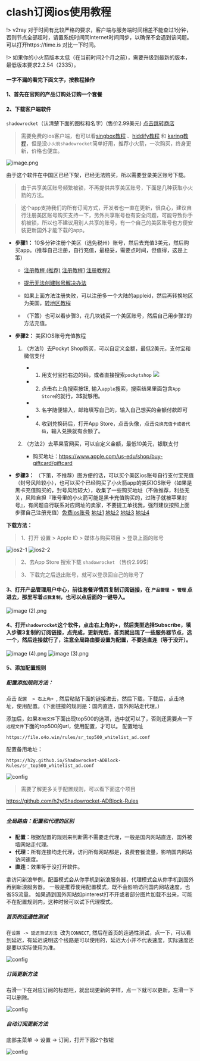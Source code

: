 # clash订阅ios使用教程

!> v2ray 对于时间有比较严格的要求，客户端与服务端时间相差不能查过1分钟，否则节点全部超时，请置系统时间同Internet时间同步，以确保不会遇到该问题。可以打开https://time.is 对比一下时间。

!> 如果你的小火箭版本太低（在当前时间2个月之前），需要升级到最新的版本，最低版本要求2.2.54（2335）。

#### 一字不漏的看完下面文字，按教程操作

#### 1、首先在官网的产品订购处订购一个套餐

#### 2、下载客户端软件
`shadowrocket`（认清楚下面的图标和名字）(售价2.99美元) [点击跳转商店](https://apps.apple.com/us/app/shadowrocket/id932747118)

>需要免费的ios客户端，也可以看[singbox教程](/others/singbox.md) 、[hiddify教程](/others/hiddify.md) 和 [karing教程](/others/karing.md)，但是没`小火箭shadowrocket`简单好用，推荐小火箭，一次购买，终身更新，价格也便宜。

![image.png](/img/ios1.png)

由于这个软件在中国区已经下架，已经无法购买，所以需要登录美区账号下载。
>由于共享美区账号频繁被锁，不再提供共享美区账号，下面是几种获取小火箭的方法。

>这个app支持我们的所有订阅方式，开发者也一直在更新，很良心，建议自行注册美区账号购买支持一下，另外共享账号也有安全问题，可能导致你手机被锁，所以也不建议用别人共享的账号，有一个自己的美区账号也方便安装更新国外才能下载的app。

- **步骤1：** 10多分钟注册个美区（选免税州）账号，然后去充值3美元，然后购买app。(推荐自己注册，自行充值，最稳妥，需要点时间，但值得，这是上策) 

    - [注册教程 (推荐)](/others/appleid.md) [注册教程1](https://blog.qust.me/appleid2023) [注册教程2](https://51.ruyo.net/18218.html)
    - [提示无法创建账号解决办法](https://www.bilibili.com/video/BV12w4m1U7Wm)

    - 如果上面方法注册失败，可以注册多一个大陆的appleid，然后再转换地区为美国，[转地区教程](https://support.apple.com/zh-cn/HT201389)

    - （下策）也可以看步骤3，花几块钱买一个美区账号，然后自己用步骤2的方法充值。


- **步骤2：** 美区IOS账号充值教程

    1. （方法1）去Pockyt Shop购买，可以自定义金额，最低2美元，支付宝和微信支付
        - 1. 用支付宝扫右边的码，或者直接搜索`pockytshop`
        ![](/img/pp2.png)
        <!-- - 2. 点击右上角搜索按钮, 输入`apple`搜索，搜索结果第2条(渐变蓝色背景图的)就是: `App Store & iTunes` -->
        - 2. 点击右上角搜索按钮, 输入`apple`搜索，搜索结果里面包含`App Store`的就行，3$就够用。
        - 3. 名字随便输入，邮箱填写自己的，输入自己想买的金额付款即可
        - 4. 收到兑换码后，打开App Store，点击头像，点击`兑换充值卡或者代码`，输入兑换就有余额了。

    2. （方法2）去苹果官网买，可以自定义金额，最低10美元，银联支付
        - 购买地址：https://www.apple.com/us-edu/shop/buy-giftcard/giftcard

- **步骤3：** （下策，不推荐）图方便的话，可以买个美区ios账号自行支付宝充值（封号风险较小），也可以买个已经购买了小火箭app的美区IOS账号（如果是黑卡充值购买的，封号风险较大），收集了一些购买地址（不做推荐，利益无关，风险自担『账号里的小火箭可能是黑卡充值购买的，过阵子就被苹果封号』，有问题自行联系对应网址的卖家，不要提工单找我，强烈建议按照上面步骤自己注册充值）[免费ios账号](/others/freeios.md) [地址1](https://80lp.com/)  [地址2](https://fk.myue.cc/) [地址3](https://www.rocketgirls.space/) [地址4](https://xinstore.org/#/)
<!-- [地址4](http://www.gakkismile.icu/) -->


**下载方法：**

> 1、打开 设置 > Apple ID > 媒体与购买项目 > 登录上面的账号

![ios2-1](/img/ios2-1.png)
![ios2-2](/img/ios2-2.png)

> 2、去App Store 搜索下载 `shadowrocket`  （售价2.99$）

> 3、下载完之后退出账号，就可以登录回自己的账号了


#### 3、打开产品管理用户中心，前往套餐详情页复制订阅链接，在 `产品管理 > 管理` 点进去，那里写着`点我复制`，也可以点后面的一键导入。

![image (2).png](/img/ios3.png)

#### 4、打开`shadowrocket`这个软件，点击右上角的+，然后类型选择Subscribe，填入步骤3复制的订阅链接，点完成，更新完后，首页就出现了一些服务器节点，选一个，然后连接就行了，注意全局路由要设置为配置，不要选直连（等于没开）。

![image (4).png](/img/ios4.png)
![image (3).png](/img/ios5.png)

#### 5、添加配置规则

##### 配置添加规则方法：

点击 `配置  > 右上角+ `,
然后粘贴下面的链接进去，然后下载，下载后，点击地址，使用配置。（下面链接的规则是：国内直连，国外网站走代理。）

添加后，如果`本地文件`下面出现top500的选项，选中就可以了，否则还需要点一下`远程文件`下面的top500的url，使用配置，才可以。
配置地址

```
https://file.o4o.win/rules/sr_top500_whitelist_ad.conf
```

配置备用地址：
```
https://h2y.github.io/Shadowrocket-ADBlock-Rules/sr_top500_whitelist_ad.conf
```


![config](/img/config.png)

>需要了解更多关于配置规则，可以看下面这个项目

https://github.com/h2y/Shadowrocket-ADBlock-Rules

-------------------------------------------------------------------

##### 全局路由：配置和代理的区别

- **配置**：根据配置的规则来判断需不需要走代理，一般是国内网站直连，国外被墙网站走代理。
- **代理**：所有连接均走代理，访问所有网站都是，浪费套餐流量，影响国内网站访问速度。
- **直连**：效果等于没打开软件。

拿访问新浪举例，配置模式会从你手机到新浪服务器，代理模式会从你手机到国外再到新浪服务器。
一般是推荐使用配置模式，既不会影响访问国内网站速度，也省SS流量。
如果遇到国外网站如pinterest打不开或者部分图片加载不出来，可能不在配置规则内，这种时候可以试下代理模式。


##### 首页的连通性测试

在`设置 -> 延迟测试方法 `改为`CONNECT`, 然后在首页的连通性测试，点一下，可以看到延迟，有延迟说明这个线路是可以使用的，延迟大小并不代表速度，实际速度还是要以实际使用为准。

![config](/img/late2.png)

##### 订阅更新方法

右滑一下在对应订阅的标题栏，就出现更新的字样，点一下就可以更新。左滑一下可以删除。


![config](/img/update.png)

##### 自动订阅更新方法

底部主菜单 -> 设置 -> 订阅，打开下面2个按钮


![config](/img/auto.png)










